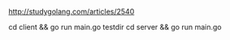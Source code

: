 http://studygolang.com/articles/2540

cd client && go run main.go testdir
cd server && go run main.go